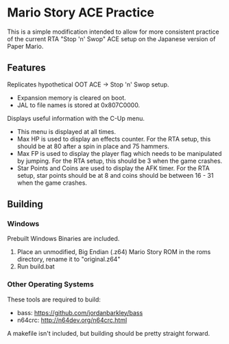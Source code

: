 # Mario Story ACE Practice
This is a simple modification intended to allow for more consistent practice of the current RTA "Stop 'n' Swop" ACE setup on the Japanese version of Paper Mario.

## Features
Replicates hypothetical OOT ACE -> Stop 'n' Swop setup.
- Expansion memory is cleared on boot.
- JAL to file names is stored at 0x807C0000.

Displays useful information with the C-Up menu.
- This menu is displayed at all times.
- Max HP is used to display an effects counter. For the RTA setup, this should be at 80 after a spin in place and 75 hammers.
- Max FP is used to display the player flag which needs to be manipulated by jumping. For the RTA setup, this should be 3 when the game crashes.
- Star Points and Coins are used to display the AFK timer. For the RTA setup, star points should be at 8 and coins should be between 16 - 31 when the game crashes.

## Building
### Windows
Prebuilt Windows Binaries are included.
1. Place an unmodified, Big Endian (.z64) Mario Story ROM in the roms directory, rename it to "original.z64"
2. Run build.bat

### Other Operating Systems
These tools are required to build:
- bass: https://github.com/jordanbarkley/bass
- n64crc: http://n64dev.org/n64crc.html

A makefile isn't included, but building should be pretty straight forward.